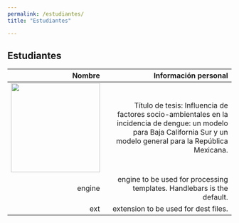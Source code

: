 ```yaml
---
permalink: /estudiantes/
title: "Estudiantes"

---
```


## Estudiantes

| Nombre |Información personal | 
| ------:| -----------:|
|<img src="https://juliojx.github.io/jorgevc/img-20181115-wa0002.jpg" width="200"> |Título de tesis: Influencia de factores socio-ambientales en la incidencia de dengue: un modelo para Baja California Sur y un modelo general para la República Mexicana. |
| engine | engine to be used for processing templates. Handlebars is the default. |
| ext    | extension to be used for dest files. |



